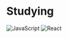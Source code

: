 # Studying

![JavaScript](https://img.shields.io/badge/-Javascript-yellow?style=flat&logo=javascript)
![React](https://img.shields.io/badge/-React-black)
